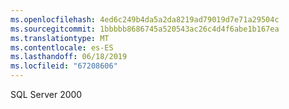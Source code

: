 ```yaml
---
ms.openlocfilehash: 4ed6c249b4da5a2da8219ad79019d7e71a29504c
ms.sourcegitcommit: 1bbbbb8686745a520543ac26c4d4f6abe1b167ea
ms.translationtype: MT
ms.contentlocale: es-ES
ms.lasthandoff: 06/18/2019
ms.locfileid: "67208606"
---
```

SQL Server 2000
